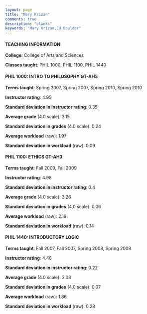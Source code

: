 ```yaml
---
layout: page
title: "Mary Krizan" 
comments: true
description: "blanks"
keywords: "Mary Krizan,CU,Boulder"
---
```

<head>
<script src="https://ajax.googleapis.com/ajax/libs/jquery/2.1.3/jquery.min.js"></script>
<script src="https://dl.dropboxusercontent.com/s/pc42nxpaw1ea4o9/highcharts.js?dl=0"></script>
<!-- <script src="../assets/js/highcharts.js"></script> -->
<style type="text/css">@font-face {
	font-family: "Bebas Neue";
	src: url(https://www.filehosting.org/file/details/544349/BebasNeue Regular.otf) format("opentype");
	}
	h1.Bebas { 
		font-family: "Bebas Neue", Verdana, Tahoma;
	}
</style>
</head>
	   
#### TEACHING INFORMATION

**College**: College of Arts and Sciences

**Classes taught**: PHIL 1000, PHIL 1100, PHIL 1440

#### PHIL 1000: INTRO TO PHILOSOPHY GT-AH3

**Terms taught**: Spring 2007, Spring 2007, Spring 2010, Spring 2010

**Instructor rating**: 4.95

**Standard deviation in instructor rating**: 0.35

**Average grade** (4.0 scale): 3.15

**Standard deviation in grades** (4.0 scale): 0.24

**Average workload** (raw): 1.97

**Standard deviation in workload** (raw): 0.09

#### PHIL 1100: ETHICS GT-AH3

**Terms taught**: Fall 2009, Fall 2009

**Instructor rating**: 4.98

**Standard deviation in instructor rating**: 0.4

**Average grade** (4.0 scale): 3.26

**Standard deviation in grades** (4.0 scale): 0.06

**Average workload** (raw): 2.19

**Standard deviation in workload** (raw): 0.14

#### PHIL 1440: INTRODUCTORY LOGIC

**Terms taught**: Fall 2007, Fall 2007, Spring 2008, Spring 2008

**Instructor rating**: 4.48

**Standard deviation in instructor rating**: 0.22

**Average grade** (4.0 scale): 3.08

**Standard deviation in grades** (4.0 scale): 0.07

**Average workload** (raw): 1.86

**Standard deviation in workload** (raw): 0.28

